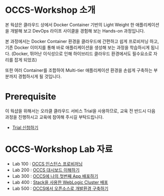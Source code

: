 # OCCS-Workshop 소개
본 웍샵은 클라우드 상에서 Docker Container 기반의 Light Weight 한 애플리케이션을 개발해 보고 DevOps 라이프 사이클을 경험해 보는 Hands-on 과정입니다.

본 과정에서는 Docker Container 환경을 클라우드에 간편하고 쉽게 프로비저닝 하고, 기존 Docker 이미지를 통해 바로 애플리케이션을 생성해 보는 과정을 학습하시게 됩니다.
(Docker, 뛰어난 이식성으로 인해 하이브리드 클라우드 환경에서도 필수요소로 자리를 잡게 되었죠)

또한 여러 Container를 조합하여 Multi-tier 애플리케이션 환경을 손쉽게 구축하는 부분까지 경험하시게 될 것입니다.


# Prerequisite

이 웍샵을 위해서는 오라클 클라우드 서비스 Trial을 사용하므로, 교육 전 반드시 다음 과정을 진행하시고 교육에 참여해 주시길 부탁드립니다.

* [Trial 신청하기](https://github.com/OracleCloudKr/JCS-Workshop/blob/master/Prerequisite/00_OracleCloud_Trial%20신청.md)

# OCCS-Workshop Lab 자료

* Lab 100 : [OCCS 인스턴스 프로비저닝](Lab100%20-%20OCCS%20인스턴스%20프로비저닝.md)
* Lab 200 : [OCCS 대시보드 이해하기](Lab200%20-%20OCCS%20대시보드%20이해하기.md)
* Lab 300 : [OCCS에 나의 첫번째 App 배포하기](Lab300%20-%20OCCS에%20나의%20첫번째%20App%20배포하기.md)
* Lab 400 : [Stack을 사용한 WebLogic Cluster 배포](Lab400%20-%20Stack을%20사용한%20WebLogic%20Cluster%20배포.md)
* Lab 500 : [OCCS에서 오픈소스로 개발환경 구축하기](Lab500：OCCS에서%20오픈소스로%20개발환경%20구축하기.md)
